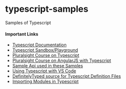# typescript-samples
Samples of Typescript

<h4>Important Links</h4>
<ul>
  <li><a href='https://www.typescriptlang.org/'>Typescript Documentation</a></li>
  <li><a href='https://www.typescriptlang.org/play'>Typescript Sandbox/Playground</a></li>
  <li><a href='https://app.pluralsight.com/library/courses/typescript-in-depth/table-of-contents'>Pluralsight Course on Typescript</a></li>
  <li><a href='https://app.pluralsight.com/library/courses/angular-typescript/table-of-contents'>Pluralsight Course on AngularJS with Typescript</a></li>
  <li><a href='http://pluralsightcourseviewer.azurewebsites.net/'>Sample Api used in these Samples</a></li>
  <li><a href='https://code.visualstudio.com/docs/languages/typescript'>Using Typescript with VS Code</a></li>
  <li><a href='https://github.com/DefinitelyTyped/DefinitelyTyped'>DefinitelyTyped source for Typescript Definition Files</a></li>
  <li><a href='https://www.typescriptlang.org/docs/handbook/modules.html'>Importing Modules in Typescript</a></li>
</ul>
